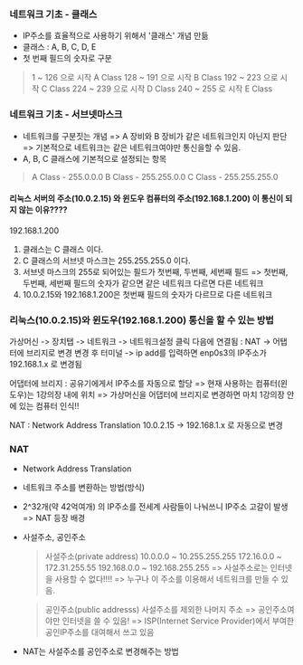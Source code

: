 ### 네트워크 기초 - 클래스
- IP주소를 효율적으로 사용하기 위해서 '클래스' 개념 만듦
- 클래스 : A, B, C, D, E 
- 첫 번째 필드의 숫자로 구분
>1 ~ 126 으로 시작 A Class 
>128 ~ 191 으로 시작 B Class
>192 ~ 223 으로 시작 C Class
>224 ~ 239 으로 시작 D Class
>240 ~ 255 로 시작 E Class

### 네트워크 기초 - 서브넷마스크
- 네트워크를 구분짓는 개념
  => A 장비와 B 장비가 같은 네트워크인지 아닌지 판단
  => 기본적으로 네트워크는 같은 네트워크여야만 통신을할 수 있음.
- A, B, C 클래스에 기본적으로 설정되는 항목
>A Class - 255.0.0.0
>B Class - 255.255.0.0
>C Class - 255.255.255.0

#### 리눅스 서버의 주소(10.0.2.15) 와 윈도우 컴퓨터의 주소(192.168.1.200) 이 통신이 되지 않는 이유????
192.168.1.200
1) 클래스는 C 클래스 이다.
2) C 클래스의 서브넷 마스크는 255.255.255.0 이다.
3) 서브넷 마스크의 255로 되어있는 필드가 첫번째, 두번째, 세번째 필드
    => 첫번째, 두번째, 세번째 필드의 숫자가 같으면 같은 네트워크
         다르면 다른 네트워크
4) 10.0.2.15와 192.168.1.200은 첫번째 필드의 숫자가 다르므로 다른 네트워크

### 리눅스(10.0.2.15)와 윈도우(192.168.1.200) 통신을 할 수 있는 방법
가상머신 -> 장치탭 -> 네트워크 -> 네트워크설정 클릭
다음에 연결됨 : NAT -> 어탭터에 브리지로 변경
변경 후 터미널 -> ip add를 입력하면 enp0s3의 IP주소가 192.168.1.x 로 변경됨

어댑터에 브리지 : 공유기에게서 IP주소를 자동으로 할당
=> 현재 사용하는 컴퓨터(윈도우)는 1강의장 내에 위치
=> 가상머신을 어댑터에 브리지로 변경하면 마치 1강의장 안에 있는 컴퓨터 인식!!

NAT : Network Address Translation
10.0.2.15 -> 192.168.1.x 로 자동으로 변경

### NAT
- Network Address Translation
- 네트워크 주소를 변환하는 방법(방식)
- 2^32개(약 42억여개) 의 IP주소를 전세계 사람들이 나눠쓰니 IP주소 고갈이 발생
  => NAT 등장 배경
- 사설주소, 공인주소
  >사설주소(private address)
  10.0.0.0 ~ 10.255.255.255
  172.16.0.0 ~ 172.31.255.55
  192.168.0.0 ~ 192.168.255.255
  => 사설주소로는 인터넷을 사용할 수 없다!!!! 
  => 누구나 이 주소를 이용해서 네트워크를 만들 수 있음.
  
	>공인주소(public addresss)
  사설주소를 제외한 나머지 주소
  => 공인주소여야만 인터넷을 쓸 수 있음!
  => ISP(Internet Service Provider)에서 부여한 공인IP주소를 대여해서 쓰고 있음
- NAT는 사설주소를 공인주소로 변경해주는 방법




